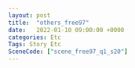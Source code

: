 ```yaml
---
layout: post
title:  "others_free97"
date:   2022-01-10 09:00:00 +0000
categories: Etc
Tags: Story Etc
SceneCode: ["scene_free97_q1_s20"]
---
```

